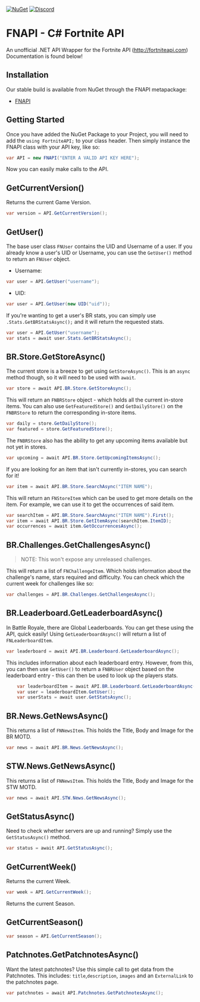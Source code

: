 [![NuGet](https://img.shields.io/badge/nuget-0.0.7-brightgreen.svg)](https://www.nuget.org/packages/FNAPI/)
[![Discord](https://discordapp.com/api/guilds/474621956562616331/widget.png)](https://discordapp.com/invite/8zPBaCQ)

# FNAPI - C# Fortnite API
An unofficial .NET API Wrapper for the Fortnite API (http://fortniteapi.com)
Documentation is found below!

## Installation
Our stable build is available from NuGet through the FNAPI metapackage:
- [FNAPI](https://www.nuget.org/packages/FNAPI/)

## Getting Started
Once you have added the NuGet Package to your Project, you will need to add the `using FortniteAPI;` to your class header.
Then simply instance the FNAPI class with your API key, like so:
```csharp
var API = new FNAPI("ENTER A VALID API KEY HERE");
```
Now you can easily make calls to the API.

## GetCurrentVersion()
Returns the current Game Version.
```csharp
var version = API.GetCurrentVersion();
```

## GetUser()
The base user class `FNUser` contains the UID and Username of a user. 
If you already know a user's UID or Username, you can use the `GetUser()` method to return an `FNUser` object.
- Username:
```csharp
var user = API.GetUser("username");
```
- UID:
```csharp
var user = API.GetUser(new UID("uid"));
```

If you're wanting to get a user's BR stats, you can simply use `.Stats.GetBRStatsAsync();` and it will return the requested stats.
```csharp
var user = API.GetUser("username");
var stats = await user.Stats.GetBRStatsAsync();
```

## BR.Store.GetStoreAsync()
The current store is a breeze to get using `GetStoreAsync()`. 
This is an `async` method though, so it will need to be used with `await`.
```csharp
var store = await API.BR.Store.GetStoreAsync();
```
This will return an `FNBRStore` object - which holds all the current in-store items.
You can also use `GetFeaturedStore()` and `GetDailyStore()` on the `FNBRStore` to return the corresponding in-store items.
```csharp
var daily = store.GetDailyStore();
var featured = store.GetFeaturedStore();
```
The `FNBRStore` also has the ability to get any upcoming items available but not yet in stores.
```csharp
var upcoming = await API.BR.Store.GetUpcomingItemsAsync();
```
If you are looking for an item that isn't currently in-stores, you can search for it!
```csharp
var item = await API.BR.Store.SearchAsync("ITEM NAME");
```
This will return an `FNStoreItem` which can be used to get more details on the item. 
For example, we can use it to get the occurrences of said item.
```csharp
var searchItem = API.BR.Store.SearchAsync("ITEM NAME").First();
var item = await API.BR.Store.GetItemAsync(searchItem.ItemID);
var occurrences = await item.GetOccurrencesAsync();
```

## BR.Challenges.GetChallengesAsync()
>NOTE: This won't expose any unreleased challenges.

This will return a list of `FNChallengeItem`. Which holds information about the challenge's name, stars required and difficulty.
You can check which the current week for challenges like so:
```csharp
var challenges = API.BR.Challenges.GetChallengesAsync();
```

## BR.Leaderboard.GetLeaderboardAsync()
In Battle Royale, there are Global Leaderboards. You can get these using the API, quick easily!
Using `GetLeaderboardAsync()` will return a list of `FNLeaderboardItem`. 
```csharp
var leaderboard = await API.BR.Leaderboard.GetLeaderboardAsync();
```
This includes information about each leaderboard entry. However, from this, you can then use `GetUser()` to return a `FNBRUser` object based on the leaderboard entry - this can then be used to look up the players stats.
```csharp
	var leaderboardItem = await API.BR.Leaderboard.GetLeaderboardAsync().First();
	var user = leaderboardItem.GetUser();
	var userStats = await user.GetStatsAsync();
```

## BR.News.GetNewsAsync()
This returns a list of `FNNewsItem`. This holds the Title, Body and Image for the BR MOTD. 
```csharp
var news = await API.BR.News.GetNewsAsync();
```

## STW.News.GetNewsAsync()
This returns a list of `FNNewsItem`. This holds the Title, Body and Image for the STW MOTD.
```csharp
var news = await API.STW.News.GetNewsAsync();
```

## GetStatusAsync()
Need to check whether servers are up and running? Simply use the `GetStatusAsync()` method.
```csharp
var status = await API.GetStatusAsync();
```

## GetCurrentWeek()
Returns the current Week.
```csharp
var week = API.GetCurrentWeek();
```

Returns the current Season.
## GetCurrentSeason()
```csharp
var season = API.GetCurrentSeason();
```

## Patchnotes.GetPatchnotesAsync()
Want the latest patchnotes? Use this simple call to get data from the Patchnotes. This includes: `title`,`description`, `images` and an `ExternalLink` to the patchnotes page.
```csharp
var patchnotes = await API.Patchnotes.GetPatchnotesAsync();
```
